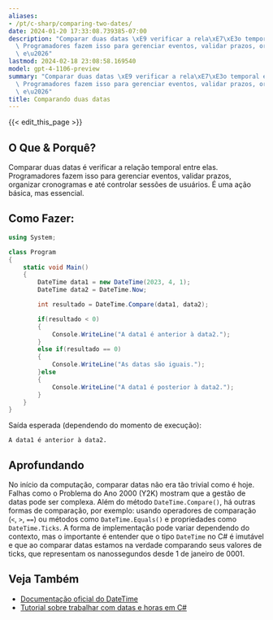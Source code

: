 ```yaml
---
aliases:
- /pt/c-sharp/comparing-two-dates/
date: 2024-01-20 17:33:08.739385-07:00
description: "Comparar duas datas \xE9 verificar a rela\xE7\xE3o temporal entre elas.\
  \ Programadores fazem isso para gerenciar eventos, validar prazos, organizar cronogramas\
  \ e\u2026"
lastmod: 2024-02-18 23:08:58.169540
model: gpt-4-1106-preview
summary: "Comparar duas datas \xE9 verificar a rela\xE7\xE3o temporal entre elas.\
  \ Programadores fazem isso para gerenciar eventos, validar prazos, organizar cronogramas\
  \ e\u2026"
title: Comparando duas datas
---
```


{{< edit_this_page >}}

## O Que & Porquê?

Comparar duas datas é verificar a relação temporal entre elas. Programadores fazem isso para gerenciar eventos, validar prazos, organizar cronogramas e até controlar sessões de usuários. É uma ação básica, mas essencial.

## Como Fazer:

```C#
using System;

class Program
{
    static void Main()
    {
        DateTime data1 = new DateTime(2023, 4, 1);
        DateTime data2 = DateTime.Now;

        int resultado = DateTime.Compare(data1, data2);

        if(resultado < 0)
        {
            Console.WriteLine("A data1 é anterior à data2.");
        }
        else if(resultado == 0)
        {
            Console.WriteLine("As datas são iguais.");
        }else
        {
            Console.WriteLine("A data1 é posterior à data2.");
        }
    }
}
```

Saída esperada (dependendo do momento de execução):
```
A data1 é anterior à data2.
```

## Aprofundando

No início da computação, comparar datas não era tão trivial como é hoje. Falhas como o Problema do Ano 2000 (Y2K) mostram que a gestão de datas pode ser complexa. Além do método `DateTime.Compare()`, há outras formas de comparação, por exemplo: usando operadores de comparação (`<`, `>`, `==`) ou métodos como `DateTime.Equals()` e propriedades como `DateTime.Ticks`. A forma de implementação pode variar dependendo do contexto, mas o importante é entender que o tipo `DateTime` no C# é imutável e que ao comparar datas estamos na verdade comparando seus valores de ticks, que representam os nanossegundos desde 1 de janeiro de 0001.

## Veja Também

- [Documentação oficial do DateTime](https://docs.microsoft.com/pt-br/dotnet/api/system.datetime?view=net-6.0)
- [Tutorial sobre trabalhar com datas e horas em C#](https://docs.microsoft.com/pt-br/dotnet/standard/datetime)
